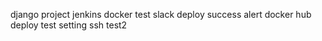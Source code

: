 django project jenkins docker test
slack deploy success alert
docker hub deploy test setting
ssh test2
